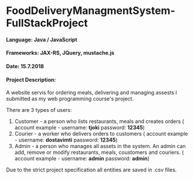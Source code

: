 # FoodDeliveryManagmentSystem-FullStackProject 
#### Language: Java / JavaScript

#### Frameworks: JAX-RS, JQuery, mustache.js

#### Date: 15.7.2018

#### Project Description:
A website servis for ordering meals, delivering and managing assests I submitted as my web programming course's project. 

There are 3 types of users:
1. Customer - a person who lists restaurants, meals and creates orders ( account example - username: **tjoki** password: **12345**) 
2. Courier - a worker who delivers orders to customers ( account example - username: **dostavimti** password: **12345**)
3. Admin - a person who manages all assets in the system. An admin can add, remove or modify restaurants, meals, coustomers and couriers. ( account example - username: **admin** password: **admin**)

Due to the strict project specification all entities are saved in .csv files. 
